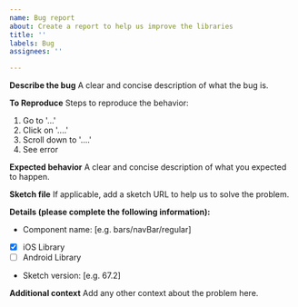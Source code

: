 ```yaml
---
name: Bug report
about: Create a report to help us improve the libraries
title: ''
labels: Bug
assignees: ''

---
```


**Describe the bug**
A clear and concise description of what the bug is.

**To Reproduce**
Steps to reproduce the behavior:
1. Go to '...'
2. Click on '....'
3. Scroll down to '....'
4. See error

**Expected behavior**
A clear and concise description of what you expected to happen.

**Sketch file**
If applicable, add a sketch URL to help us to solve the problem.

**Details (please complete the following information):**

- Component name: [e.g. bars/navBar/regular]
- [x] iOS Library 
- [ ] Android Library

- Sketch version: [e.g. 67.2]

**Additional context**
Add any other context about the problem here.
